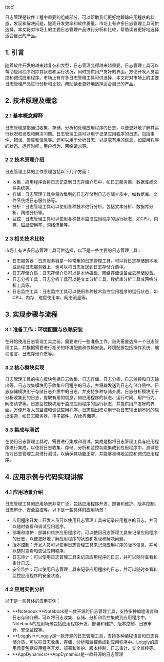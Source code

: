
[toc]                    
                
                
日志管理是软件工程中重要的组成部分，可以帮助我们更好地跟踪应用程序的状态，发现和解决问题，提高开发效率和软件质量。市场上有许多日志管理工具可供选择，本文将对市场上的主要日志管理产品进行分析和比较，帮助读者更好地选择适合自己的产品。

## 1. 引言

随着软件开发的越来越复杂和大型，日志管理变得越来越重要。日志管理工具可以帮助应用程序跟踪其状态和运行状况，同时提供用户友好的界面，方便开发人员监控和调试应用程序。市场上有许多日志管理工具可供选择，本文将对市场上的主要日志管理产品进行分析和比较，帮助读者更好地选择适合自己的产品。

## 2. 技术原理及概念

### 2.1 基本概念解释

日志管理是指通过收集、存储、分析和处理应用程序的日志，以便更好地了解其运行状况和发现和解决问题。日志管理工具可以用于记录应用程序的日志，包括事件、错误、警告和信息等。还可以用于分析日志，以提取有用的信息，如应用程序的状态、运行时间、用户行为、网络请求等。

### 2.2 技术原理介绍

日志管理工具的工作原理包括以下几个方面：

- 收集：应用程序会将日志记录到日志存储介质中，如日志服务器、数据库或文件系统等。
- 存储：日志管理工具会将收集到的日志存储到日志存储介质中，如数据库、文件系统或日志服务器等。
- 分析：日志管理工具可以使用各种技术进行分析，包括文本分析、数据库分析、网络分析等。
- 监控：日志管理工具可以使用各种技术监控应用程序的运行状态，如CPU、内存、磁盘使用率、网络流量等。

### 2.3 相关技术比较

市场上有许多日志管理工具可供选择，以下是一些主要的日志管理工具：

- 日志服务器：日志服务器是一种常用的日志管理工具，可以将日志存储到本地或远程日志服务器上，也可以将日志发送到日志存储介质中。
- 日志存储介质：日志存储介质可以是本地磁盘、网络存储设备或云存储设备。
- 日志分析工具：日志分析工具可以是文本分析工具、数据库分析工具或网络分析工具等。
- 日志监控工具：日志监控工具可以使用各种技术监控应用程序的运行状态，如CPU、内存、磁盘使用率、网络流量等。

## 3. 实现步骤与流程

### 3.1 准备工作：环境配置与依赖安装

在开始使用日志管理工具之前，需要进行一些准备工作。首先需要选择一个日志管理工具，并根据需要进行相关的环境配置和依赖安装。环境配置包括操作系统、编程语言、日志存储介质等。

### 3.2 核心模块实现

日志管理工具的核心模块包括日志收集、日志存储、日志分析、日志监控和日志输出等。日志收集模块用于收集应用程序的日志，并将其发送到日志存储介质中。日志存储模块用于存储日志介质中的日志，并支持多种存储介质。日志分析模块用于分析收集到的日志，提取有用的信息，如应用程序的状态、运行时间、用户行为、网络请求等。日志监控模块用于监控应用程序的运行状态，并提供用户友好的界面，方便开发人员监控和调试应用程序。日志输出模块用于将日志输出到不同的输出渠道，如日志服务器、电子邮件、Web界面等。

### 3.3 集成与测试

在使用日志管理工具时，需要进行集成和测试。集成是指将日志管理工具与应用程序进行集成，以便将日志收集、存储、分析和监控功能集成到应用程序中。测试是指对日志管理工具进行测试，以确保其功能正常，并能够准确地监控和调试应用程序。

## 4. 应用示例与代码实现讲解

### 4.1 应用场景介绍

日志管理工具的应用场景非常广泛，包括应用程序开发、部署和维护、版本控制、日志审计、安全监控等。以下是一些具体的应用场景：

- 应用程序开发：开发人员可以使用日志管理工具来记录应用程序的日志，并可以随时查看和调试应用程序。
- 部署和维护：部署和维护应用程序时，可以使用日志管理工具来记录应用程序的日志，以便更好地了解应用程序的状态和发现和解决问题。
- 版本控制：开发人员可以使用日志管理工具来记录应用程序的版本信息，并可以随时查看和调试应用程序。
- 日志审计：可以使用日志管理工具来记录应用程序的日志，并可以随时查看和审计日志。
- 安全监控：可以使用日志管理工具来记录应用程序的日志，并可以随时查看和监控应用程序的安全状态。

### 4.2 应用实例分析

以下是一些具体的应用实例：

- **Notebook:**Notebook是一款开源的日志管理工具，支持多种编程语言和日志存储介质，可以将日志收集、存储、分析和监控集成到应用程序中。Notebook的应用场景包括应用程序开发、部署和维护、版本控制、日志审计、安全监控等。
- **Loggly:**Loggly是一款开源的日志管理工具，支持多种编程语言和日志存储介质，可以将日志收集、存储、分析和监控集成到应用程序中。Loggly的应用场景包括应用程序开发、部署和维护、版本控制、日志审计、安全监控等。
- **AppDynamics:**AppDynamics是一款开源的日志管理

